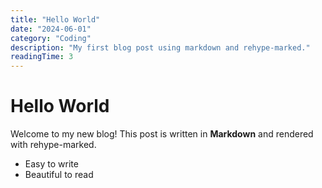 ```yaml
---
title: "Hello World"
date: "2024-06-01"
category: "Coding"
description: "My first blog post using markdown and rehype-marked."
readingTime: 3
---
```


# Hello World

Welcome to my new blog! This post is written in **Markdown** and rendered with rehype-marked.

- Easy to write
- Beautiful to read 
